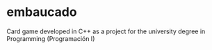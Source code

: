 # embaucado
Card game developed in C++ as a project for the university degree in Programming (Programación I)
